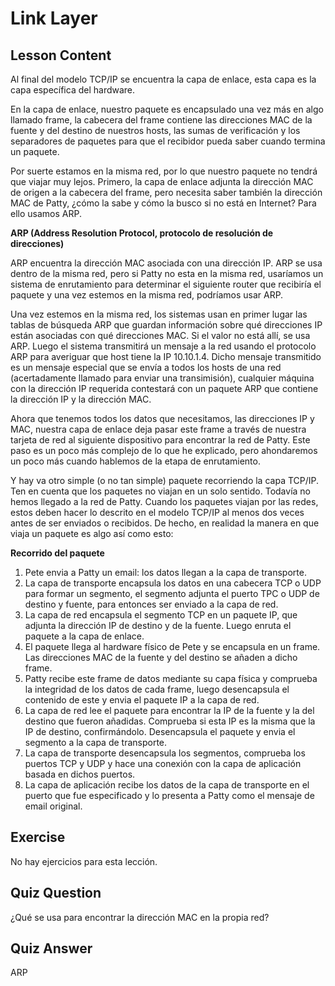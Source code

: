# Link Layer

## Lesson Content

Al final del modelo TCP/IP se encuentra la capa de enlace, esta capa es la capa específica del hardware.

En la capa de enlace, nuestro paquete es encapsulado una vez más en algo llamado frame, la cabecera del frame contiene las direcciones MAC de la fuente y del destino de nuestros hosts, las sumas de verificación y los separadores de paquetes para que el recibidor pueda saber cuando termina un paquete.

Por suerte estamos en la misma red, por lo que nuestro paquete no tendrá que viajar muy lejos. Primero, la capa de enlace adjunta la dirección MAC de origen a la cabecera del frame, pero necesita saber también la dirección MAC de Patty, ¿cómo la sabe y cómo la busco si no está en Internet? Para ello usamos ARP.

<b>ARP (Address Resolution Protocol, protocolo de resolución de direcciones)</b>

ARP encuentra la dirección MAC asociada con una dirección IP. ARP se usa dentro de la misma red, pero si Patty no esta en la misma red, usaríamos un sistema de enrutamiento para determinar el siguiente router que recibiría el paquete y una vez estemos en la misma red, podríamos usar ARP.

Una vez estemos en la misma red, los sistemas usan en primer lugar las tablas de búsqueda ARP que guardan información sobre qué direcciones IP están asociadas con qué direcciones MAC. Si el valor no está allí, se usa ARP. Luego el sistema transmitirá un mensaje a la red usando el protocolo ARP para averiguar que host tiene la IP 10.10.1.4. Dicho mensaje transmitido es un mensaje especial que se envía a todos los hosts de una red (acertadamente llamado para enviar una transimisión), cualquier máquina con la dirección IP requerida contestará con un paquete ARP que contiene la dirección IP y la dirección MAC.

Ahora que tenemos todos los datos que necesitamos, las direcciones IP y MAC, nuestra capa de enlace deja pasar este frame a través de nuestra tarjeta de red al siguiente dispositivo para encontrar la red de Patty. Este paso es un poco más complejo de lo que he explicado, pero ahondaremos un poco más cuando hablemos de la etapa de enrutamiento.

Y hay va otro simple (o no tan simple) paquete recorriendo la capa TCP/IP. Ten en cuenta que los paquetes no viajan en un solo sentido. Todavía no hemos llegado a la red de Patty. Cuando los paquetes viajan por las redes, estos deben hacer lo descrito en el modelo TCP/IP al menos dos veces antes de ser enviados o recibidos. De hecho, en realidad la manera en que viaja un paquete es algo así como esto:

<b>Recorrido del paquete</b>

<ol>
<li>Pete envia a Patty un email: los datos llegan a la capa de transporte.</li>
<li>La capa de transporte encapsula los datos en una cabecera TCP o UDP para formar un segmento, el segmento adjunta el puerto TPC o UDP de destino y fuente, para entonces ser enviado a la capa de red.</li>
<li>La capa de red encapsula el segmento TCP en un paquete IP, que adjunta la dirección IP de destino y de la fuente. Luego enruta el paquete a la capa de enlace.</li>
<li>El paquete llega al hardware físico de Pete y se encapsula en un frame. Las direcciones MAC de la fuente y del destino se añaden a dicho frame.</li>
<li>Patty recibe este frame de datos mediante su capa física y comprueba la integridad de los datos de cada frame, luego desencapsula el contenido de este y envia el paquete IP a la capa de red.</li>
<li>La capa de red lee el paquete para encontrar la IP de la fuente y la del destino que fueron añadidas. Comprueba si esta IP es la misma que la IP de destino, confirmándolo. Desencapsula el paquete y envia el segmento a la capa de transporte.</li>
<li>La capa de transporte desencapsula los segmentos, comprueba los puertos TCP y UDP y hace una conexión con la capa de aplicación basada en dichos puertos.</li>
<li>La capa de aplicación recibe los datos de la capa de transporte en el puerto que fue especificado y lo presenta a Patty como el mensaje de email original.</li>
</ol>

## Exercise

No hay ejercicios para esta lección.

## Quiz Question

¿Qué se usa para encontrar la dirección MAC en la propia red?

## Quiz Answer

ARP
